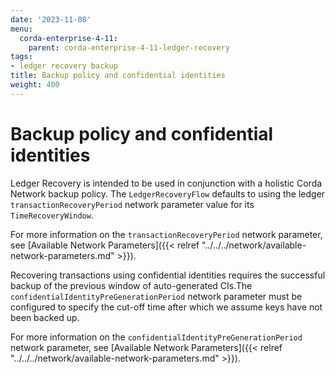 ```yaml
---
date: '2023-11-08'
menu:
  corda-enterprise-4-11:
    parent: corda-enterprise-4-11-ledger-recovery
tags:
- ledger recovery backup
title: Backup policy and confidential identities
weight: 400
---
```


# Backup policy and confidential identities

Ledger Recovery is intended to be used in conjunction with a holistic Corda Network backup policy. The `LedgerRecoveryFlow`
defaults to using the ledger `transactionRecoveryPeriod` network parameter value for its `TimeRecoveryWindow`.

For more information on the `transactionRecoveryPeriod` network parameter, see
[Available Network Parameters]({{< relref "../../../network/available-network-parameters.md" >}}).

Recovering transactions using confidential identities requires the successful backup of the previous window of auto-generated
CIs.The `confidentialIdentityPreGenerationPeriod` network parameter must be configured to specify the cut-off time after
which we assume keys have not been backed up.

For more information on the `confidentialIdentityPreGenerationPeriod` network parameter, see
[Available Network Parameters]({{< relref "../../../network/available-network-parameters.md" >}}).
